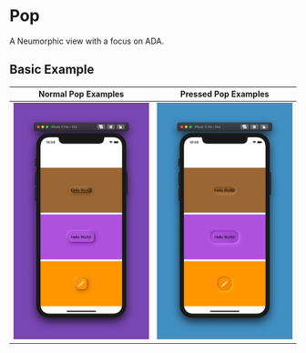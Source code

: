 # Pop

A Neumorphic view with a focus on ADA.

## Basic Example

Normal Pop Examples                |    Pressed Pop Examples
:-------------------------------:|:-------------------------:
![](.media/normal_pop.png)  |  ![](.media/pressed_pop.png)
